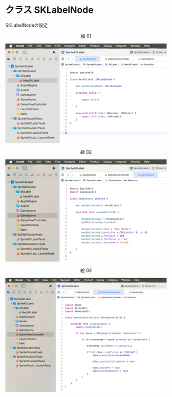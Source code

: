 # クラス SKLabelNode

SKLabelNodeの設定

<div align="center">
絵 01
</div>

![](Imagens/SKNode-SKLabelNode-Img01.png)

<div align="center">
絵 02
</div>

![](Imagens/SKNode-SKLabelNode-Img02.png)

<div align="center">
絵 03
</div>

![](Imagens/SKNode-SKLabelNode-Img03.png)

